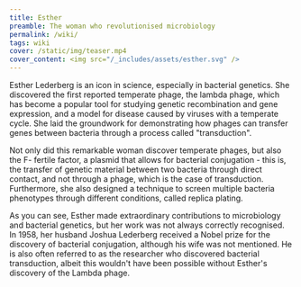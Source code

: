 ```yaml
---
title: Esther
preamble: The woman who revolutionised microbiology
permalink: /wiki/
tags: wiki
cover: /static/img/teaser.mp4
cover_content: <img src="/_includes/assets/esther.svg" />
---
```


Esther Lederberg is an icon in science, especially in bacterial genetics. She discovered the first reported temperate phage, the lambda phage, which has become a popular tool for studying genetic recombination and gene expression, and a model for disease caused by viruses with a temperate cycle. She laid the groundwork for demonstrating how phages can transfer genes between bacteria through a process called "transduction".

Not only did this remarkable woman discover temperate phages, but also the F- fertile factor, a plasmid that allows for bacterial conjugation - this is, the transfer of genetic material between two bacteria through direct contact, and not through a phage, which is the case of transduction. Furthermore, she also designed a technique to screen multiple bacteria phenotypes through different conditions, called replica plating.

As you can see, Esther made extraordinary contributions to microbiology and bacterial genetics, but her work was not always correctly recognised. In 1958, her husband Joshua Lederberg received a Nobel prize for the discovery of bacterial conjugation, although his wife was not mentioned. He is also often referred to as the researcher who discovered bacterial transduction, albeit this wouldn't have been possible without Esther's discovery of the Lambda phage.
